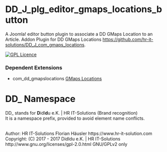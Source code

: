 # DD_J_plg_editor_gmaps_locations_button
 A Joomla! editor button plugin to associate a DD GMaps Location to an Article. Addon Plugin for DD GMaps Locations https://github.com/hr-it-solutions/DD_J_com_gmaps_locations.

[![GPL Licence](https://badges.frapsoft.com/os/gpl/gpl.png?v=102)](https://opensource.org/licenses/GPL-2.0/)

### Dependent Extensions
- com_dd_gmapslocations [GMaps Locations](https://github.com/hr-it-solutions/DD_J_com_gmaps_locations)

# DD_ Namespace
DD_ stands for  **D**idl**d**u e.K. | HR IT-Solutions (Brand recognition)                   <br>
It is a namespace prefix, provided to avoid element name conflicts.

<br>
Author: HR IT-Solutions Florian Häusler https://www.hr-it-solution.com                      <br>
Copyright: (C) 2017 - 2017 Didldu e.K. | HR IT-Solutions                                    <br>
http://www.gnu.org/licenses/gpl-2.0.html GNU/GPLv2 only
